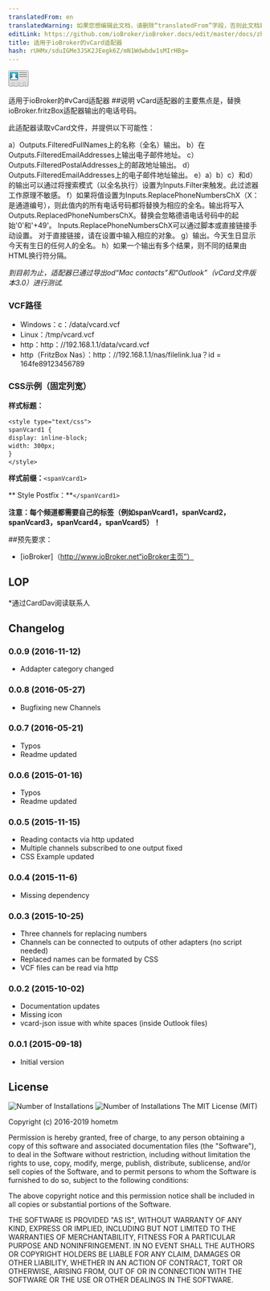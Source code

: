 ```yaml
---
translatedFrom: en
translatedWarning: 如果您想编辑此文档，请删除“translatedFrom”字段，否则此文档将再次自动翻译
editLink: https://github.com/ioBroker/ioBroker.docs/edit/master/docs/zh-cn/adapterref/iobroker.vcard/README.md
title: 适用于ioBroker的vCard适配器
hash: rUHMx/sduIGMe3JSK2JEegk6Z/mN1Wdwbdw1sMIrHBg=
---
```

![商标](../../../en/adapterref/iobroker.vcard/admin/vcard.png)

适用于ioBroker的#vCard适配器
##说明
vCard适配器的主要焦点是，替换ioBroker.fritzBox适配器输出的电话号码。

此适配器读取vCard文件，并提供以下可能性：

a）Outputs.FilteredFullNames上的名称（全名）输出。
b）在Outputs.FilteredEmailAddresses上输出电子邮件地址。
c）Outputs.FilteredPostalAddresses上的邮政地址输出。
d）Outputs.FilteredEmailAddresses上的电子邮件地址输出。
e）a）b）c）和d）的输出可以通过将搜索模式（以全名执行）设置为Inputs.Filter来触发。此过滤器工作原理不敏感。
f）如果将值设置为Inputs.ReplacePhoneNumbersChX（X：是通道编号），则此值内的所有电话号码都将替换为相应的全名。输出将写入Outputs.ReplacedPhoneNumbersChX。替换会忽略德语电话号码中的起始'0'和'+49'。 Inputs.ReplacePhoneNumbersChX可以通过脚本或直接链接手动设置。
对于直接链接，请在设置中输入相应的对象。
g）输出。今天生日显示今天有生日的任何人的全名。
h）如果一个输出有多个结果，则不同的结果由HTML换行符分隔。

_到目前为止，适配器已通过导出od“Mac contacts”和“Outlook”（vCard文件版本3.0）进行测试._

### VCF路径
* Windows：c：/data/vcard.vcf
* Linux：/tmp/vcard.vcf
* http：http：//192.168.1.1/data/vcard.vcf
* http（FritzBox Nas）：http：//192.168.1.1/nas/filelink.lua？id = 164fe89123456789

### CSS示例（固定列宽）
**样式标题：**

```
<style type="text/css">
spanVcard1 {
display: inline-block;
width: 300px;
}
</style>
```

**样式前缀：**`<spanVcard1>`

** Style Postfix：**`</spanVcard1>`

**注意：每个频道都需要自己的标签（例如spanVcard1，spanVcard2，spanVcard3，spanVcard4，spanVcard5）！**

##预先要求：
 -  [ioBroker]（http://www.ioBroker.net“ioBroker主页”）

## LOP
*通过CardDav阅读联系人

## Changelog

### 0.0.9 (2016-11-12)
* Addapter category changed 

### 0.0.8 (2016-05-27)
* Bugfixing new Channels  

### 0.0.7 (2016-05-21)
* Typos  
* Readme updated  

### 0.0.6 (2015-01-16)
* Typos  
* Readme updated  

### 0.0.5 (2015-11-15)
* Reading contacts via http updated  
* Multiple channels subscribed to one output fixed  
* CSS Example updated

### 0.0.4 (2015-11-6)  
* Missing dependency  

### 0.0.3 (2015-10-25)
* Three channels for replacing numbers
* Channels can be connected to outputs of other adapters (no script needed)
* Replaced names can be formated by CSS  
* VCF files can be read via http

### 0.0.2 (2015-10-02)
* Documentation updates
* Missing icon
* vcard-json issue with white spaces (inside Outlook files)

### 0.0.1 (2015-09-18)
* Initial version

## License
![Number of Installations](http://iobroker.live/badges/vcard-installed.svg) ![Number of Installations](http://iobroker.live/badges/vcard-stable.svg) The MIT License (MIT)

Copyright (c) 2016-2019 hometm 

Permission is hereby granted, free of charge, to any person obtaining a copy
of this software and associated documentation files (the "Software"), to deal
in the Software without restriction, including without limitation the rights
to use, copy, modify, merge, publish, distribute, sublicense, and/or sell
copies of the Software, and to permit persons to whom the Software is
furnished to do so, subject to the following conditions:

The above copyright notice and this permission notice shall be included in
all copies or substantial portions of the Software.

THE SOFTWARE IS PROVIDED "AS IS", WITHOUT WARRANTY OF ANY KIND, EXPRESS OR
IMPLIED, INCLUDING BUT NOT LIMITED TO THE WARRANTIES OF MERCHANTABILITY,
FITNESS FOR A PARTICULAR PURPOSE AND NONINFRINGEMENT. IN NO EVENT SHALL THE
AUTHORS OR COPYRIGHT HOLDERS BE LIABLE FOR ANY CLAIM, DAMAGES OR OTHER
LIABILITY, WHETHER IN AN ACTION OF CONTRACT, TORT OR OTHERWISE, ARISING FROM,
OUT OF OR IN CONNECTION WITH THE SOFTWARE OR THE USE OR OTHER DEALINGS IN
THE SOFTWARE.